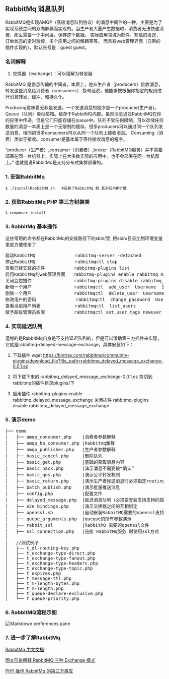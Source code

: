 ## RabbitMq 消息队列
RabbitMQ是实现AMQP（高级消息队列协议）的消息中间件的一种，主要是为了实现系统之间的双向解耦而实现的。当生产者大量产生数据时，消费者无法快速消费，那么需要一个中间层。保存这个数据。
实际应用领域为邮件、短信的发送，订单状态的定时监控，多个应用之间的解耦等等。 而且有web管理界面（自带的插件实现的），默认账号是：guest  guest。

### 名词解释
1. 交换器（exchange）：可以理解为转发器

RabbitMQ 是信息传输的中间者。本质上，他从生产者（producers）接收消息，转发这些消息给消费者（consumers）.换句话说，他能够按根据你指定的规则进行消息转发、缓冲、和持久化。

Producing意味着无非是发送。一个发送消息的程序是一个producer(生产者)。
Queue（队列）类似邮箱。依存于RabbitMQ内部。虽然消息通过RabbitMQ在你的应用中传递，但是它们只能存储在queue中。队列不受任何限制，可以存储任何数量的消息—本质上是一个无限制的缓存。很多producers可以通过同一个队列发送消息，相同的很多consumers可以从同一个队列上接收消息。
Consuming（消费）类似于接收。consumer是基本属于等待接收消息的程序。

 “producer（生产者）,consumer（消费者）,broker（RabbitMQ服务）并不需要部署在同一台机器上，实际上在大多数实际的应用中，也不会部署在同一台机器上。” 也就是说RabbitMq是支持分布式集群部署的。



### 1. 安装RabbitMq
``
$ ./installRabbitMQ.sh   #安装了RabbitMq 和 其对应PHP扩展
``

### 2. 获取RabbitMq PHP 第三方封装类
``
$ composer install
``


### 3. RabbitMq 基本操作

这些常用的命令都在RabbitMq的安装路径下的sbin/里, 把sbin/目录加到环境变量里就方便使用了
<pre>
启动RabbitMQ               rabbitmq-server -detached
停止RabbitMQ               rabbitmqctl stop
查看已经安装的插件           rabbitmq-plugins list
启用RabbitMq的web管理界面   rabbitmq-plugins enable rabbitmq_management
关闭监控插件                rabbitmq-plugins disable rabbitmq_management
新增一个用户                rabbitmqctl  add_user  Username  123456
删除一个用户                rabbitmqctl  delete_user  Username
修改用户的密码               rabbitmqctl  change_password  Username  54321
查看当前用户列表             rabbitmqctl  list_users
赋予超级管理员权限           rabbitmqctl set_user_tags newuser administrator
</pre>

### 4. 实现延迟队列
遗憾的是RabbitMq自身是不支持延迟队列的，但是可以借助第三方插件来实现，它就是rabbitmq-delayed-message-exchange，具体安装如下：

1. 下载插件 wget https://bintray.com/rabbitmq/community-plugins/download_file?file_path=rabbitmq_delayed_message_exchange-0.0.1.ez

2. 将下载下来的 rabbitmq_delayed_message_exchange-0.0.1.ez 剪切到rabbitmq的插件目录plugins/下

3. 启用插件 rabbitmq-plugins enable rabbitmq_delayed_message_exchange
   关闭插件 rabbitmq-plugins disable rabbitmq_delayed_message_exchange


### 5. 演示demo
<pre>
├── demo
│   ├── amqp_consumer.php    |消费者参数解释
│   ├── amqp_ha_consumer.php |Rabbitmq集群
│   ├── amqp_publisher.php   |生产者参数解释
│   ├── basic_cancel.php     |删除队列
│   ├── basic_get.php        |基础的获取消息内容
│   ├── basic_nack.php       |演示消息不需要被“确认”
│   ├── basic_qos.php        |演示公平转发机制
│   ├── basic_return.php     |演示生产者推送消息时必须指定routing_key
│   ├── batch_publish.php    |演示批量推送消息
│   ├── config.php           |配置文件
│   ├── delayed_message.php  |延迟消息队列（必须要安装支持支持的插件）
│   ├── e2e_bindings.php     |演示交换器之间的互相绑定
│   ├── openssl.sh           |自动安装RabbitMQ需要的openssl支持
│   ├── queue_arguments.php  |queque的所有参数演示
│   ├── rabbit_ssl           |RabbitMQ 需要的openssl文件
│   ├── ssl_connection.php   |链接 RabbitMq服务 时使用ssl方式
│
│   //测试例子
│   ├── t_dl-routing-key.php
│   ├── t_exchange-type-direct.php
│   ├── t_exchange-type-fanout.php
│   ├── t_exchange-type-headers.php
│   ├── t_exchange-type-topic.php
│   ├── t_expires.php
│   ├── t_message-ttl.php
│   ├── t_m-length-bytes.php
│   ├── t_m-length.php
│   ├── t_queue-declare-exclusive.php
│   └── t_queue-priority.php
</pre>


### 6. RabbitMQ流程示图
![Markdown preferences pane](http://wx3.sinaimg.cn/large/68252c5fly1fjsg9g7ul0j20xc0go7b3.jpg)


### 7. 进一步了解RabbitMq
[RabbitMq 中文文档](https://geewu.gitbooks.io/rabbitmq-quick/content/index.html)

[图文形象解释 RabbitMQ 三种 Exchange 模式](http://www.gaort.com/index.php/archives/366)

[PHP 操作 RabbitMq 的第三方类库](https://github.com/php-amqplib/php-amqplib/blob/master/README.md)

